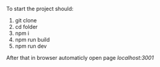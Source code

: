 
To start the project should: 
1. git clone 
2. cd folder
3. npm i
4. npm run build
5. npm run dev 

After that in browser automaticly open page *localhost:3001*


